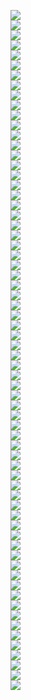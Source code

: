 <img src=lect_4/page0.jpg></br>
<img src=lect_4/page1.jpg></br>
<img src=lect_4/page2.jpg></br>
<img src=lect_4/page3.jpg></br>
<img src=lect_4/page4.jpg></br>
<img src=lect_4/page5.jpg></br>
<img src=lect_4/page6.jpg></br>
<img src=lect_4/page7.jpg></br>
<img src=lect_4/page8.jpg></br>
<img src=lect_4/page9.jpg></br>
<img src=lect_4/page10.jpg></br>
<img src=lect_4/page11.jpg></br>
<img src=lect_4/page12.jpg></br>
<img src=lect_4/page13.jpg></br>
<img src=lect_4/page14.jpg></br>
<img src=lect_4/page15.jpg></br>
<img src=lect_4/page16.jpg></br>
<img src=lect_4/page17.jpg></br>
<img src=lect_4/page18.jpg></br>
<img src=lect_4/page19.jpg></br>
<img src=lect_4/page20.jpg></br>
<img src=lect_4/page21.jpg></br>
<img src=lect_4/page22.jpg></br>
<img src=lect_4/page23.jpg></br>
<img src=lect_4/page24.jpg></br>
<img src=lect_4/page25.jpg></br>
<img src=lect_4/page26.jpg></br>
<img src=lect_4/page27.jpg></br>
<img src=lect_4/page28.jpg></br>
<img src=lect_4/page29.jpg></br>
<img src=lect_4/page30.jpg></br>
<img src=lect_4/page31.jpg></br>
<img src=lect_4/page32.jpg></br>
<img src=lect_4/page33.jpg></br>
<img src=lect_4/page34.jpg></br>
<img src=lect_4/page35.jpg></br>
<img src=lect_4/page36.jpg></br>
<img src=lect_4/page37.jpg></br>
<img src=lect_4/page38.jpg></br>
<img src=lect_4/page39.jpg></br>
<img src=lect_4/page40.jpg></br>
<img src=lect_4/page41.jpg></br>
<img src=lect_4/page42.jpg></br>
<img src=lect_4/page43.jpg></br>
<img src=lect_4/page44.jpg></br>
<img src=lect_4/page45.jpg></br>
<img src=lect_4/page46.jpg></br>
<img src=lect_4/page47.jpg></br>
<img src=lect_4/page48.jpg></br>
<img src=lect_4/page49.jpg></br>
<img src=lect_4/page50.jpg></br>
<img src=lect_4/page51.jpg></br>
<img src=lect_4/page52.jpg></br>
<img src=lect_4/page53.jpg></br>
<img src=lect_4/page54.jpg></br>
<img src=lect_4/page55.jpg></br>
<img src=lect_4/page56.jpg></br>
<img src=lect_4/page57.jpg></br>
<img src=lect_4/page58.jpg></br>
<img src=lect_4/page59.jpg></br>
<img src=lect_4/page60.jpg></br>
<img src=lect_4/page61.jpg></br>
<img src=lect_4/page62.jpg></br>
<img src=lect_4/page63.jpg></br>
<img src=lect_4/page64.jpg></br>
<img src=lect_4/page65.jpg></br>
<img src=lect_4/page66.jpg></br>
<img src=lect_4/page67.jpg></br>
